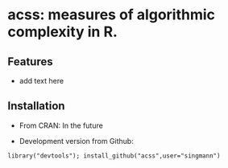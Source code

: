 acss: measures of algorithmic complexity in R. 
====

## Features

* add text here

## Installation

* From CRAN: In the future

* Development version from Github:
```
library("devtools"); install_github("acss",user="singmann")
```
